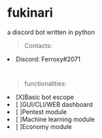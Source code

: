 # fukinari
a discord bot written in python


>Contacts:
<li>Discord: Ferroxy#2071</li>
  
#

>functionalities:
<li>[X]Basic bot escope</li>
<li>[ ]GUI/CLI/WEB dashboard</li>
<li>[ ]Pentest module</li>
<li>[ ]Machine learning module</li>
<li>[ ]Economy module</li>
